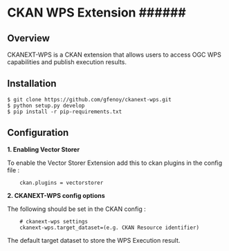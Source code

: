 CKAN WPS Extension ######
============================


Overview
--------

CKANEXT-WPS is a CKAN extension that allows users to access OGC WPS
capabilities and publish execution results.


Installation
------------

    $ git clone https://github.com/gfenoy/ckanext-wps.git
    $ python setup.py develop
    $ pip install -r pip-requirements.txt


Configuration
-------------

**1.  Enabling Vector Storer**

  To enable the Vector Storer Extension add this to ckan plugins in the config file :
 
        ckan.plugins = vectorstorer

**2.  CKANEXT-WPS config options**

  The following should be set in the CKAN config :

        # ckanext-wps settings
		ckanext-wps.target_dataset=(e.g. CKAN Resource identifier)

  The default target dataset to store the WPS Execution result.
